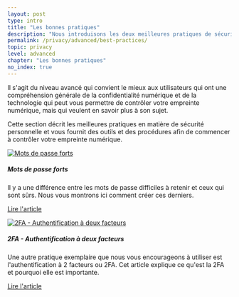 ```yaml
---
layout: post
type: intro
title: "Les bonnes pratiques"
description: "Nous introduisons les deux meilleures pratiques de sécurité. L'utilisation de mots de passe forts et la 2FA."
permalink: /privacy/advanced/best-practices/
topic: privacy
level: advanced
chapter: "Les bonnes pratiques"
no_index: true
---
```


Il s'agit du niveau avancé qui convient le mieux aux utilisateurs qui ont une compréhension générale de la confidentialité numérique et de la technologie qui peut vous permettre de contrôler votre empreinte numérique, mais qui veulent en savoir plus à son sujet.

Cette section décrit les meilleures pratiques en matière de sécurité personnelle et vous fournit des outils et des procédures afin de commencer à contrôler votre empreinte numérique.


<div class="row mt-5">
    <div class="col-md-3">
        <a href="{{ site.baseurl }}{% post_url /privacy/advanced/2024-03-02-strong-passwords %}">
            <img src="/assets/post_files/privacy/advanced/best-practices/strong_password.svg" alt="Mots de passe forts" />
        </a>
    </div>
    <div class="col-md-9">
        <h5 class="intro-article-title">Mots de passe forts</h5>
        <p class="mb-1">
            Il y a une différence entre les mots de passe difficiles à retenir et ceux qui sont sûrs. Nous vous montrons ici comment créer ces derniers.
        </p>
        <p class="mb-0">
            <a class="font-weight-bold" href="{{ site.baseurl }}{% post_url /privacy/advanced/2024-03-02-strong-passwords %}">Lire l'article</a>
        </p>
    </div>
</div>

<div class="row mt-5">
    <div class="col-md-3">
        <a href="{{ site.baseurl }}{% post_url /privacy/advanced/2024-03-03-2fa-two-factor-authentication %}">
            <img src="/assets/post_files/privacy/advanced/best-practices/2fa.svg" alt="2FA - Authentification à deux facteurs" />
        </a>
    </div>
    <div class="col-md-9">
        <h5 class="intro-article-title">2FA - Authentification à deux facteurs</h5>
        <p class="mb-1">
            Une autre pratique exemplaire que nous vous encourageons à utiliser est l'authentification à 2 facteurs ou 2FA. Cet article explique ce qu'est la 2FA et pourquoi elle est importante.
        </p>
        <p class="mb-0">
            <a class="font-weight-bold" href="{{ site.baseurl }}{% post_url /privacy/advanced/2024-03-03-2fa-two-factor-authentication %}">Lire l'article</a>
        </p>
    </div>
</div>
